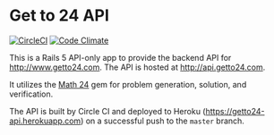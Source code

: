 # Get to 24 API
[![CircleCI](https://circleci.com/gh/randallreedjr/getto24-api.svg?style=svg)](https://circleci.com/gh/randallreedjr/getto24-api)
[![Code Climate](https://codeclimate.com/github/randallreedjr/getto24-api/badges/gpa.svg)](https://codeclimate.com/github/randallreedjr/getto24-api)

This is a Rails 5 API-only app to provide the backend API for http://www.getto24.com. The API is hosted at http://api.getto24.com.

It utilizes the [Math 24](https://github.com/randallreedjr/math24) gem for problem generation, solution, and verification.

The API is built by Circle CI and deployed to Heroku
(https://getto24-api.herokuapp.com) on a successful push to the `master` branch.

